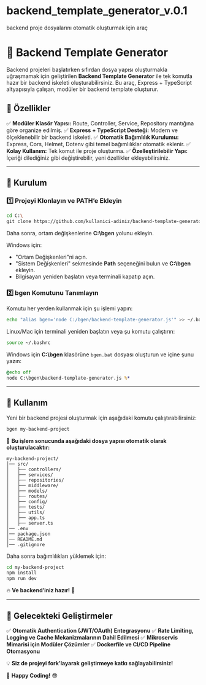 # backend_template_generator_v.0.1
backend proje dosyalarını otomatik oluşturmak için araç

# 🚀 Backend Template Generator

Backend projeleri başlatırken sıfırdan dosya yapısı oluşturmakla uğraşmamak için geliştirilen **Backend Template Generator** ile tek komutla hazır bir backend iskeleti oluşturabilirsiniz. Bu araç, Express + TypeScript altyapısıyla çalışan, modüler bir backend template oluşturur.

## 📌 Özellikler
✅ **Modüler Klasör Yapısı:** Route, Controller, Service, Repository mantığına göre organize edilmiş.
✅ **Express + TypeScript Desteği:** Modern ve ölçeklenebilir bir backend iskeleti.
✅ **Otomatik Bağımlılık Kurulumu:** Express, Cors, Helmet, Dotenv gibi temel bağımlılıklar otomatik eklenir.
✅ **Kolay Kullanım:** Tek komut ile proje oluşturma.
✅ **Özelleştirilebilir Yapı:** İçeriği dilediğiniz gibi değiştirebilir, yeni özellikler ekleyebilirsiniz.

---

## 🚀 Kurulum

### **1️⃣ Projeyi Klonlayın ve PATH’e Ekleyin**

```bash
cd C:\
git clone https://github.com/kullanici-adiniz/backend-template-generator.git bgen
```

Daha sonra, ortam değişkenlerine **C:\bgen** yolunu ekleyin.

Windows için:
- "Ortam Değişkenleri"ni açın.
- "Sistem Değişkenleri" sekmesinde **Path** seçeneğini bulun ve **C:\bgen** ekleyin.
- Bilgisayarı yeniden başlatın veya terminali kapatıp açın.


### **2️⃣ bgen Komutunu Tanımlayın**

Komutu her yerden kullanmak için şu işlemi yapın:

```bash
echo "alias bgen='node C:/bgen/backend-template-generator.js'" >> ~/.bashrc
```

Linux/Mac için terminali yeniden başlatın veya şu komutu çalıştırın:
```bash
source ~/.bashrc
```

Windows için **C:\bgen** klasörüne `bgen.bat` dosyası oluşturun ve içine şunu yazın:
```bat
@echo off
node C:\bgen\backend-template-generator.js %*
```

---

## 🎯 Kullanım

Yeni bir backend projesi oluşturmak için aşağıdaki komutu çalıştırabilirsiniz:

```bash
bgen my-backend-project
```

🚀 **Bu işlem sonucunda aşağıdaki dosya yapısı otomatik olarak oluşturulacaktır:**

```
my-backend-project/
│── src/
│   ├── controllers/
│   ├── services/
│   ├── repositories/
│   ├── middleware/
│   ├── models/
│   ├── routes/
│   ├── config/
│   ├── tests/
│   ├── utils/
│   ├── app.ts
│   ├── server.ts
│── .env
│── package.json
│── README.md
│── .gitignore
```

Daha sonra bağımlılıkları yüklemek için:
```bash
cd my-backend-project
npm install
npm run dev
```

🔥 **Ve backend’iniz hazır!** 🎉

---

## 📌 Gelecekteki Geliştirmeler
✅ **Otomatik Authentication (JWT/OAuth) Entegrasyonu**
✅ **Rate Limiting, Logging ve Cache Mekanizmalarının Dahil Edilmesi**
✅ **Mikroservis Mimarisi için Modüler Çözümler**
✅ **Dockerfile ve CI/CD Pipeline Otomasyonu**

💡 **Siz de projeyi fork’layarak geliştirmeye katkı sağlayabilirsiniz!**

🚀 **Happy Coding!** 😎

